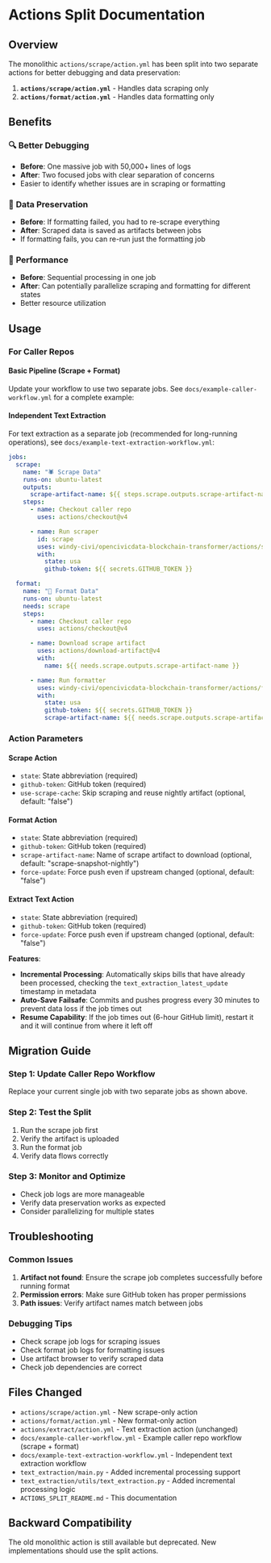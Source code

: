 # Actions Split Documentation

## Overview

The monolithic `actions/scrape/action.yml` has been split into two separate actions for better debugging and data preservation:

1. **`actions/scrape/action.yml`** - Handles data scraping only
2. **`actions/format/action.yml`** - Handles data formatting only

## Benefits

### 🔍 **Better Debugging**

- **Before**: One massive job with 50,000+ lines of logs
- **After**: Two focused jobs with clear separation of concerns
- Easier to identify whether issues are in scraping or formatting

### 💾 **Data Preservation**

- **Before**: If formatting failed, you had to re-scrape everything
- **After**: Scraped data is saved as artifacts between jobs
- If formatting fails, you can re-run just the formatting job

### 🚀 **Performance**

- **Before**: Sequential processing in one job
- **After**: Can potentially parallelize scraping and formatting for different states
- Better resource utilization

## Usage

### For Caller Repos

#### Basic Pipeline (Scrape + Format)

Update your workflow to use two separate jobs. See `docs/example-caller-workflow.yml` for a complete example:

#### Independent Text Extraction

For text extraction as a separate job (recommended for long-running operations), see `docs/example-text-extraction-workflow.yml`:

```yaml
jobs:
  scrape:
    name: "🕷️ Scrape Data"
    runs-on: ubuntu-latest
    outputs:
      scrape-artifact-name: ${{ steps.scrape.outputs.scrape-artifact-name }}
    steps:
      - name: Checkout caller repo
        uses: actions/checkout@v4

      - name: Run scraper
        id: scrape
        uses: windy-civi/opencivicdata-blockchain-transformer/actions/scrape@main
        with:
          state: usa
          github-token: ${{ secrets.GITHUB_TOKEN }}

  format:
    name: "📝 Format Data"
    runs-on: ubuntu-latest
    needs: scrape
    steps:
      - name: Checkout caller repo
        uses: actions/checkout@v4

      - name: Download scrape artifact
        uses: actions/download-artifact@v4
        with:
          name: ${{ needs.scrape.outputs.scrape-artifact-name }}

      - name: Run formatter
        uses: windy-civi/opencivicdata-blockchain-transformer/actions/format@main
        with:
          state: usa
          github-token: ${{ secrets.GITHUB_TOKEN }}
          scrape-artifact-name: ${{ needs.scrape.outputs.scrape-artifact-name }}
```

### Action Parameters

#### Scrape Action

- `state`: State abbreviation (required)
- `github-token`: GitHub token (required)
- `use-scrape-cache`: Skip scraping and reuse nightly artifact (optional, default: "false")

#### Format Action

- `state`: State abbreviation (required)
- `github-token`: GitHub token (required)
- `scrape-artifact-name`: Name of scrape artifact to download (optional, default: "scrape-snapshot-nightly")
- `force-update`: Force push even if upstream changed (optional, default: "false")

#### Extract Text Action

- `state`: State abbreviation (required)
- `github-token`: GitHub token (required)
- `force-update`: Force push even if upstream changed (optional, default: "false")

**Features**:
- **Incremental Processing**: Automatically skips bills that have already been processed, checking the `text_extraction_latest_update` timestamp in metadata
- **Auto-Save Failsafe**: Commits and pushes progress every 30 minutes to prevent data loss if the job times out
- **Resume Capability**: If the job times out (6-hour GitHub limit), restart it and it will continue from where it left off

## Migration Guide

### Step 1: Update Caller Repo Workflow

Replace your current single job with two separate jobs as shown above.

### Step 2: Test the Split

1. Run the scrape job first
2. Verify the artifact is uploaded
3. Run the format job
4. Verify data flows correctly

### Step 3: Monitor and Optimize

- Check job logs are more manageable
- Verify data preservation works as expected
- Consider parallelizing for multiple states

## Troubleshooting

### Common Issues

1. **Artifact not found**: Ensure the scrape job completes successfully before running format
2. **Permission errors**: Make sure GitHub token has proper permissions
3. **Path issues**: Verify artifact names match between jobs

### Debugging Tips

- Check scrape job logs for scraping issues
- Check format job logs for formatting issues
- Use artifact browser to verify scraped data
- Check job dependencies are correct

## Files Changed

- `actions/scrape/action.yml` - New scrape-only action
- `actions/format/action.yml` - New format-only action
- `actions/extract/action.yml` - Text extraction action (unchanged)
- `docs/example-caller-workflow.yml` - Example caller repo workflow (scrape + format)
- `docs/example-text-extraction-workflow.yml` - Independent text extraction workflow
- `text_extraction/main.py` - Added incremental processing support
- `text_extraction/utils/text_extraction.py` - Added incremental processing logic
- `ACTIONS_SPLIT_README.md` - This documentation

## Backward Compatibility

The old monolithic action is still available but deprecated. New implementations should use the split actions.
